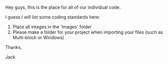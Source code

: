 Hey guys, this is the place for all of our individual code. 

I guess I will list some coding standards here:
1. Place all images in the 'Images' folder
2. Please make a folder for your project when importing your files (such as Multi-block or Windows)

Thanks,

Jack
